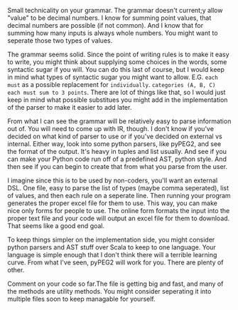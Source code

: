Small technicality on your grammar. The grammar doesn't current;y allow "value" to be decimal numbers. I know for summing point values, that decimal numbers are possible (if not common). And I know that for summing how many inputs is always whole numbers. You might want to seperate those two types of values.

The grammar seems solid. Since the point of writing rules is to make it easy to write, you might think about supplying some choices in the words, some syntactic sugar if you will. You can do this last of course, but I would keep in mind what types of syntactic sugar you might want to allow. E.G. `each must` as a possible replacement for `individually`. `categories (A, B, C) each must sum to 3 points`. There are lot of things like that, so I would just keep in mind what possible substitues you might add in the implementation of the parser to make it easier to add later.

From what I can see the grammar will be relatively easy to parse information out of. You will need to come up with IR, though. I don't know if you've decided on what kind of parser to use or if you've decided on external vs internal. Either way, look into some python parsers, like pyPEG2, and see the format of the output. It's heavy in tuples and list usually. And see if you can make your Python code run off of a predefined AST, python style. And then see if you can begin to create that from what you parse from the user.

I imagine since this is to be used by non-coders, you'll want an external DSL. One file, easy to parse the list of types (maybe comma seperated), list of values, and then each rule on a seperate line. Then running your program generates the proper excel file for them to use. This way, you can make nice only forms for people to use. The online form formats the input into the proper text file and your code will output an excel file for them to download. That seems like a good end goal.

To keep things simpler on the implementation side, you might consider python parsers and AST stuff over Scala to keep to one language. Your language is simple enough that I don't think there will a terrible learning curve. From what I've seen, pyPEG2 will work for you. There are plenty of other.


Comment on your code so far.The file is getting big and fast, and many of the methods are utility methods. You might consider seperating it into multiple files soon to keep managable for yourself.

